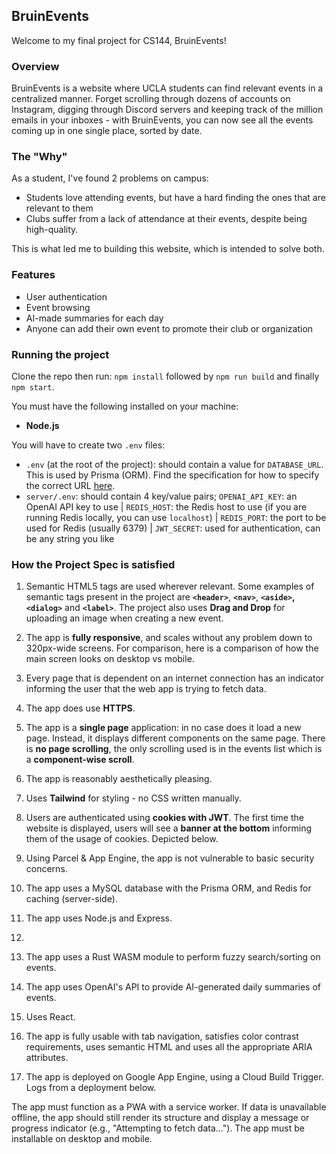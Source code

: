 ## BruinEvents

Welcome to my final project for CS144, BruinEvents!


### Overview

BruinEvents is a website where UCLA students can find relevant events in a centralized manner. Forget scrolling through dozens of accounts on Instagram, digging through Discord servers and keeping track of the million emails in your inboxes - with BruinEvents, you can now see all the events coming up in one single place, sorted by date.

### The "Why"

As a student, I've found 2 problems on campus:

- Students love attending events, but have a hard finding the ones that are relevant to them
- Clubs suffer from a lack of attendance at their events, despite being high-quality.

This is what led me to building this website, which is intended to solve both.

### Features

- User authentication
- Event browsing
- AI-made summaries for each day
- Anyone can add their own event to promote their club or organization

### Running the project

Clone the repo then run: `npm install` followed by `npm run build` and finally `npm start`.

You must have the following installed on your machine:
- **Node.js**

You will have to create two `.env` files:
- `.env` (at the root of the project): should contain a value for `DATABASE_URL`. This is used by Prisma (ORM). Find the specification for how to specify the correct URL [here](https://www.prisma.io/docs/orm/reference/connection-urls). 
- `server/.env`: should contain 4 key/value pairs; `OPENAI_API_KEY`: an OpenAI API key to use | `REDIS_HOST`: the Redis host to use (if you are running Redis locally, you can use `localhost`) | `REDIS_PORT`: the port to be used for Redis (usually 6379) | `JWT_SECRET`: used for authentication, can be any string you like

### How the Project Spec is satisfied

1) Semantic HTML5 tags are used wherever relevant. Some examples of semantic tags present in the project are **`<header>`**, **`<nav>`**, **`<aside>`, `<dialog>`** and **`<label>`**. The project also uses **Drag and Drop** for uploading an image when creating a new event.

2) The app is **fully responsive**, and scales without any problem down to 320px-wide screens. For comparison, here is a comparison of how the main screen looks on desktop vs mobile.

3) Every page that is dependent on an internet connection has an indicator informing the user that the web app is trying to fetch data.

4) The app does use **HTTPS**.

5) The app is a **single page** application: in no case does it load a new page. Instead, it displays different components on the same page. There is **no page scrolling**, the only scrolling used is in the events list which is a **component-wise scroll**.

6) The app is reasonably aesthetically pleasing.

7) Uses **Tailwind** for styling - no CSS written manually.

8) Users are authenticated using **cookies with JWT**. The first time the website is displayed, users will see a **banner at the bottom** informing them of the usage of cookies. Depicted below.

9) Using Parcel & App Engine, the app is not vulnerable to basic security concerns.

10) The app uses a MySQL database with the Prisma ORM, and Redis for caching (server-side).

11) The app uses Node.js and Express.

12) 

13) The app uses a Rust WASM module to perform fuzzy search/sorting on events.

14) The app uses OpenAI's API to provide AI-generated daily summaries of events.

15) Uses React.

16) The app is fully usable with tab navigation, satisfies color contrast requirements, uses semantic HTML and uses all the appropriate ARIA attributes.

17) The app is deployed on Google App Engine, using a Cloud Build Trigger. Logs from a deployment below.

The app must function as a PWA with a service worker. If data is unavailable offline, the app should still render its structure and display a message or progress indicator (e.g., "Attempting to fetch data..."). The app must be installable on desktop and mobile.
